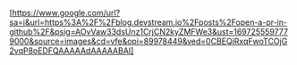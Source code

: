 [https://www.google.com/url?sa=i&url=https%3A%2F%2Fblog.devstream.io%2Fposts%2Fopen-a-pr-in-github%2F&psig=AOvVaw33dsUnz1CrjCN2kyZMFWe3&ust=1697255597779000&source=images&cd=vfe&opi=89978449&ved=0CBEQjRxqFwoTCOjG2vqP8oEDFQAAAAAdAAAAABAI]
